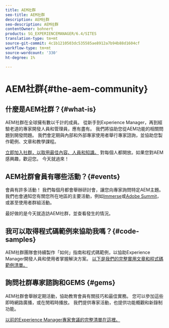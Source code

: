 ```yaml
---
title: AEM社群
seo-title: AEM社群
description: AEM社群
seo-description: AEM社群
contentOwner: bohnert
products: SG_EXPERIENCEMANAGER/6.4/SITES
translation-type: tm+mt
source-git-commit: 4c1b1210503dc535585ae8912a7b94b88d1604cf
workflow-type: tm+mt
source-wordcount: '330'
ht-degree: 1%

---
```



# AEM社群{#the-aem-community}

## 什麼是AEM社群？{#what-is}

AEM社群在全球擁有數以千計的成員。 從新手到Experience Manager，再到經驗老道的專家開發人員和管理員，應有盡有。  我們將協助您從AEM功能的相關問題到開發問題。 我們會定期與內部和外部專家使用者舉行專家諮詢，並協助您製作範例、文章和教學課程。

[立即加入社群，以取用最佳內容、人員和知識。](https://forums.adobe.com/community/experience-cloud/marketing-cloud/experience-manager) 對每個人都開放。如果您對AEM感興趣，歡迎您。 今天就過來！

## AEM社群會員有哪些活動？{#events}

會員有許多活動！ 我們每個月都會舉辦研討會，讓您向專家詢問特定AEM主題。 我們也會通知您有關您所在地區的主要活動，例如[Immerse](http://help-forums.adobe.com/content/adobeforums/en/experience-manager-forum/adobe-experience-manager.topic.html/forum__fb7p-the_immerseagendai.html)或[Adobe Summit](http://summit.adobe.com/na/?promoid=6JMR7JQY&amp;mv=other)，或甚至使用者群組活動。

最好做的是今天就造訪AEM社群，並查看發生的情況。[](http://help-forums.adobe.com/content/adobeforums/en/experience-manager-forum/adobe-experience-manager.html)

## 我可以取得程式碼範例來協助我嗎？{#code-samples}

AEM社群團隊會持續製作「如何」指南和程式碼範例，以協助Experience Manager開發人員和使用者掌握解決方案。 [以下是我們的完整實用文章和程式碼範例清單。](https://helpx.adobe.com/experience-manager/topics/how-to.html)

## 詢問社群專家諮詢和GEMS {#gems}

AEM社群會舉辦定期活動，協助教育會員有關技巧和最佳實務。 您可以參加這些即時網路廣播，或在閒暇時播放。 我們提供專家活動，也提供功能概觀和新錄制功能。

[以前的Experience Manager專家會議的完整清單在這裡。](https://helpx.adobe.com/experience-manager/kt/eseminars/ask-the-expert/atace-index.html)
